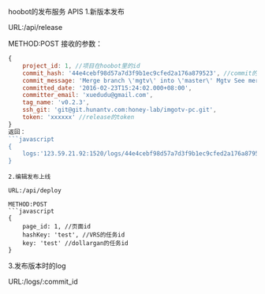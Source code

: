 hoobot的发布服务
APIS
1.新版本发布

URL:/api/release

METHOD:POST
接收的参数：
```javascript
{
	project_id: 1, //项目在hoobot里的id
	commit_hash: '44e4cebf98d57a7d3f9b1ec9cfed2a176a879523', //commit的hash
	commit_message: 'Merge branch \'mgtv\' into \'master\' Mgtv See merge request !143',
	committed_date: '2016-02-23T15:24:02.000+08:00',
	committer_email: 'xuedudu@gmail.com',
	tag_name: 'v0.2.3', 
	ssh_git: 'git@git.hunantv.com:honey-lab/imgotv-pc.git', 
	token: 'xxxxxx' //release的token
}
返回：
```javascript
{
	logs:'123.59.21.92:1520/logs/44e4cebf98d57a7d3f9b1ec9cfed2a176a879523'  
}

```

```
2.编辑发布上线

URL:/api/deploy

METHOD:POST
```javascript
{
	page_id: 1, //页面id
	hashKey: 'test', //VRS的任务id
	key: 'test' //dollargan的任务id
}

```


3.发布版本时的log

URL:/logs/:commit_id